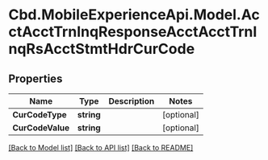 # Cbd.MobileExperienceApi.Model.AcctAcctTrnInqResponseAcctAcctTrnInqRsAcctStmtHdrCurCode

## Properties

Name | Type | Description | Notes
------------ | ------------- | ------------- | -------------
**CurCodeType** | **string** |  | [optional] 
**CurCodeValue** | **string** |  | [optional] 

[[Back to Model list]](../README.md#documentation-for-models) [[Back to API list]](../README.md#documentation-for-api-endpoints) [[Back to README]](../README.md)

